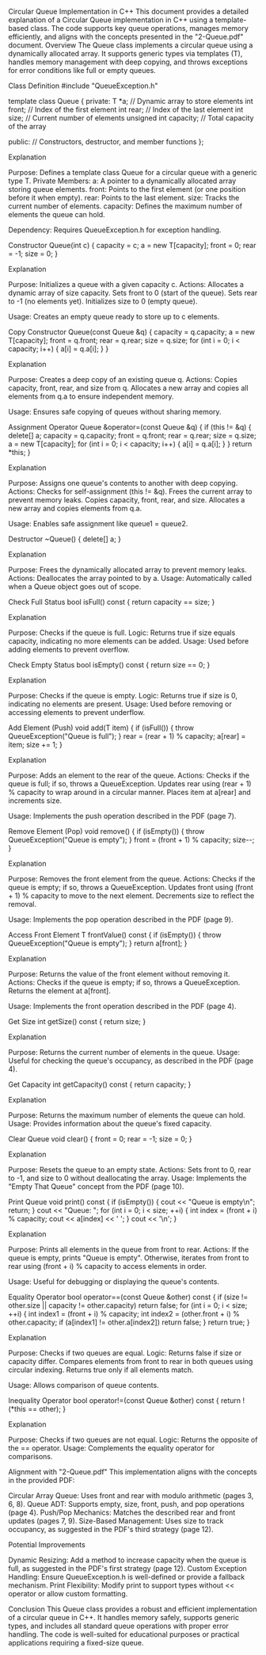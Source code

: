Circular Queue Implementation in C++
This document provides a detailed explanation of a Circular Queue implementation in C++ using a template-based class. The code supports key queue operations, manages memory efficiently, and aligns with the concepts presented in the "2-Queue.pdf" document.
Overview
The Queue class implements a circular queue using a dynamically allocated array. It supports generic types via templates (T), handles memory management with deep copying, and throws exceptions for error conditions like full or empty queues.

Class Definition
#include "QueueException.h"

template <typename T>
class Queue {
private:
    T *a;                // Dynamic array to store elements
    int front;           // Index of the first element
    int rear;            // Index of the last element
    int size;            // Current number of elements
    unsigned int capacity; // Total capacity of the array

public:
    // Constructors, destructor, and member functions
};

Explanation

Purpose: Defines a template class Queue for a circular queue with a generic type T.
Private Members:
a: A pointer to a dynamically allocated array storing queue elements.
front: Points to the first element (or one position before it when empty).
rear: Points to the last element.
size: Tracks the current number of elements.
capacity: Defines the maximum number of elements the queue can hold.


Dependency: Requires QueueException.h for exception handling.


Constructor
Queue(int c) {
    capacity = c;
    a = new T[capacity];
    front = 0;
    rear = -1;
    size = 0;
}

Explanation

Purpose: Initializes a queue with a given capacity c.
Actions:
Allocates a dynamic array of size capacity.
Sets front to 0 (start of the queue).
Sets rear to -1 (no elements yet).
Initializes size to 0 (empty queue).


Usage: Creates an empty queue ready to store up to c elements.


Copy Constructor
Queue(const Queue &q) {
    capacity = q.capacity;
    a = new T[capacity];
    front = q.front;
    rear = q.rear;
    size = q.size;
    for (int i = 0; i < capacity; i++) {
        a[i] = q.a[i];
    }
}

Explanation

Purpose: Creates a deep copy of an existing queue q.
Actions:
Copies capacity, front, rear, and size from q.
Allocates a new array and copies all elements from q.a to ensure independent memory.


Usage: Ensures safe copying of queues without sharing memory.


Assignment Operator
Queue &operator=(const Queue &q) {
    if (this != &q) {
        delete[] a;
        capacity = q.capacity;
        front = q.front;
        rear = q.rear;
        size = q.size;
        a = new T[capacity];
        for (int i = 0; i < capacity; i++) {
            a[i] = q.a[i];
        }
    }
    return *this;
}

Explanation

Purpose: Assigns one queue's contents to another with deep copying.
Actions:
Checks for self-assignment (this != &q).
Frees the current array to prevent memory leaks.
Copies capacity, front, rear, and size.
Allocates a new array and copies elements from q.a.


Usage: Enables safe assignment like queue1 = queue2.


Destructor
~Queue() {
    delete[] a;
}

Explanation

Purpose: Frees the dynamically allocated array to prevent memory leaks.
Actions: Deallocates the array pointed to by a.
Usage: Automatically called when a Queue object goes out of scope.


Check Full Status
bool isFull() const {
    return capacity == size;
}

Explanation

Purpose: Checks if the queue is full.
Logic: Returns true if size equals capacity, indicating no more elements can be added.
Usage: Used before adding elements to prevent overflow.


Check Empty Status
bool isEmpty() const {
    return size == 0;
}

Explanation

Purpose: Checks if the queue is empty.
Logic: Returns true if size is 0, indicating no elements are present.
Usage: Used before removing or accessing elements to prevent underflow.


Add Element (Push)
void add(T item) {
    if (isFull()) {
        throw QueueException("Queue is full");
    }
    rear = (rear + 1) % capacity;
    a[rear] = item;
    size += 1;
}

Explanation

Purpose: Adds an element to the rear of the queue.
Actions:
Checks if the queue is full; if so, throws a QueueException.
Updates rear using (rear + 1) % capacity to wrap around in a circular manner.
Places item at a[rear] and increments size.


Usage: Implements the push operation described in the PDF (page 7).


Remove Element (Pop)
void remove() {
    if (isEmpty()) {
        throw QueueException("Queue is empty");
    }
    front = (front + 1) % capacity;
    size--;
}

Explanation

Purpose: Removes the front element from the queue.
Actions:
Checks if the queue is empty; if so, throws a QueueException.
Updates front using (front + 1) % capacity to move to the next element.
Decrements size to reflect the removal.


Usage: Implements the pop operation described in the PDF (page 9).


Access Front Element
T frontValue() const {
    if (isEmpty()) {
        throw QueueException("Queue is empty");
    }
    return a[front];
}

Explanation

Purpose: Returns the value of the front element without removing it.
Actions:
Checks if the queue is empty; if so, throws a QueueException.
Returns the element at a[front].


Usage: Implements the front operation described in the PDF (page 4).


Get Size
int getSize() const {
    return size;
}

Explanation

Purpose: Returns the current number of elements in the queue.
Usage: Useful for checking the queue's occupancy, as described in the PDF (page 4).


Get Capacity
int getCapacity() const {
    return capacity;
}

Explanation

Purpose: Returns the maximum number of elements the queue can hold.
Usage: Provides information about the queue's fixed capacity.


Clear Queue
void clear() {
    front = 0;
    rear = -1;
    size = 0;
}

Explanation

Purpose: Resets the queue to an empty state.
Actions: Sets front to 0, rear to -1, and size to 0 without deallocating the array.
Usage: Implements the "Empty That Queue" concept from the PDF (page 10).


Print Queue
void print() const {
    if (isEmpty()) {
        cout << "Queue is empty\n";
        return;
    }
    cout << "Queue: ";
    for (int i = 0; i < size; ++i) {
        int index = (front + i) % capacity;
        cout << a[index] << ' ';
    }
    cout << '\n';
}

Explanation

Purpose: Prints all elements in the queue from front to rear.
Actions:
If the queue is empty, prints "Queue is empty".
Otherwise, iterates from front to rear using (front + i) % capacity to access elements in order.


Usage: Useful for debugging or displaying the queue's contents.


Equality Operator
bool operator==(const Queue &other) const {
    if (size != other.size || capacity != other.capacity)
        return false;
    for (int i = 0; i < size; ++i) {
        int index1 = (front + i) % capacity;
        int index2 = (other.front + i) % other.capacity;
        if (a[index1] != other.a[index2])
            return false;
    }
    return true;
}

Explanation

Purpose: Checks if two queues are equal.
Logic:
Returns false if size or capacity differ.
Compares elements from front to rear in both queues using circular indexing.
Returns true only if all elements match.


Usage: Allows comparison of queue contents.


Inequality Operator
bool operator!=(const Queue &other) const {
    return !(*this == other);
}

Explanation

Purpose: Checks if two queues are not equal.
Logic: Returns the opposite of the == operator.
Usage: Complements the equality operator for comparisons.


Alignment with "2-Queue.pdf"
This implementation aligns with the concepts in the provided PDF:

Circular Array Queue: Uses front and rear with modulo arithmetic (pages 3, 6, 8).
Queue ADT: Supports empty, size, front, push, and pop operations (page 4).
Push/Pop Mechanics: Matches the described rear and front updates (pages 7, 9).
Size-Based Management: Uses size to track occupancy, as suggested in the PDF's third strategy (page 12).


Potential Improvements

Dynamic Resizing: Add a method to increase capacity when the queue is full, as suggested in the PDF's first strategy (page 12).
Custom Exception Handling: Ensure QueueException.h is well-defined or provide a fallback mechanism.
Print Flexibility: Modify print to support types without << operator or allow custom formatting.


Conclusion
This Queue class provides a robust and efficient implementation of a circular queue in C++. It handles memory safely, supports generic types, and includes all standard queue operations with proper error handling. The code is well-suited for educational purposes or practical applications requiring a fixed-size queue.
